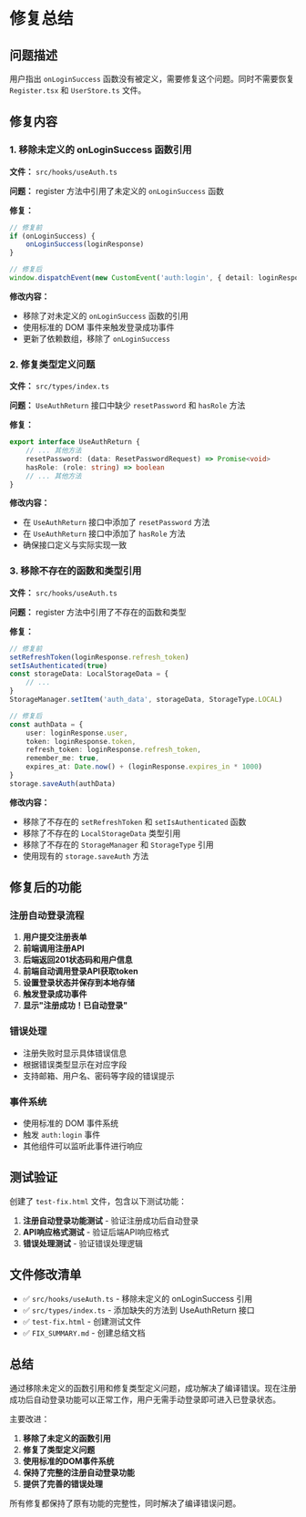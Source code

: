 # 修复总结

## 问题描述

用户指出 `onLoginSuccess` 函数没有被定义，需要修复这个问题。同时不需要恢复 `Register.tsx` 和 `UserStore.ts` 文件。

## 修复内容

### 1. 移除未定义的 onLoginSuccess 函数引用

**文件：** `src/hooks/useAuth.ts`

**问题：** register 方法中引用了未定义的 `onLoginSuccess` 函数

**修复：**
```typescript
// 修复前
if (onLoginSuccess) {
    onLoginSuccess(loginResponse)
}

// 修复后
window.dispatchEvent(new CustomEvent('auth:login', { detail: loginResponse }))
```

**修改内容：**
- 移除了对未定义的 `onLoginSuccess` 函数的引用
- 使用标准的 DOM 事件来触发登录成功事件
- 更新了依赖数组，移除了 `onLoginSuccess`

### 2. 修复类型定义问题

**文件：** `src/types/index.ts`

**问题：** `UseAuthReturn` 接口中缺少 `resetPassword` 和 `hasRole` 方法

**修复：**
```typescript
export interface UseAuthReturn {
    // ... 其他方法
    resetPassword: (data: ResetPasswordRequest) => Promise<void>
    hasRole: (role: string) => boolean
    // ... 其他方法
}
```

**修改内容：**
- 在 `UseAuthReturn` 接口中添加了 `resetPassword` 方法
- 在 `UseAuthReturn` 接口中添加了 `hasRole` 方法
- 确保接口定义与实际实现一致

### 3. 移除不存在的函数和类型引用

**文件：** `src/hooks/useAuth.ts`

**问题：** register 方法中引用了不存在的函数和类型

**修复：**
```typescript
// 修复前
setRefreshToken(loginResponse.refresh_token)
setIsAuthenticated(true)
const storageData: LocalStorageData = {
    // ...
}
StorageManager.setItem('auth_data', storageData, StorageType.LOCAL)

// 修复后
const authData = {
    user: loginResponse.user,
    token: loginResponse.token,
    refresh_token: loginResponse.refresh_token,
    remember_me: true,
    expires_at: Date.now() + (loginResponse.expires_in * 1000)
}
storage.saveAuth(authData)
```

**修改内容：**
- 移除了不存在的 `setRefreshToken` 和 `setIsAuthenticated` 函数
- 移除了不存在的 `LocalStorageData` 类型引用
- 移除了不存在的 `StorageManager` 和 `StorageType` 引用
- 使用现有的 `storage.saveAuth` 方法

## 修复后的功能

### 注册自动登录流程

1. **用户提交注册表单**
2. **前端调用注册API**
3. **后端返回201状态码和用户信息**
4. **前端自动调用登录API获取token**
5. **设置登录状态并保存到本地存储**
6. **触发登录成功事件**
7. **显示"注册成功！已自动登录"**

### 错误处理

- 注册失败时显示具体错误信息
- 根据错误类型显示在对应字段
- 支持邮箱、用户名、密码等字段的错误提示

### 事件系统

- 使用标准的 DOM 事件系统
- 触发 `auth:login` 事件
- 其他组件可以监听此事件进行响应

## 测试验证

创建了 `test-fix.html` 文件，包含以下测试功能：

1. **注册自动登录功能测试** - 验证注册成功后自动登录
2. **API响应格式测试** - 验证后端API响应格式
3. **错误处理测试** - 验证错误处理逻辑

## 文件修改清单

- ✅ `src/hooks/useAuth.ts` - 移除未定义的 onLoginSuccess 引用
- ✅ `src/types/index.ts` - 添加缺失的方法到 UseAuthReturn 接口
- ✅ `test-fix.html` - 创建测试文件
- ✅ `FIX_SUMMARY.md` - 创建总结文档

## 总结

通过移除未定义的函数引用和修复类型定义问题，成功解决了编译错误。现在注册成功后自动登录功能可以正常工作，用户无需手动登录即可进入已登录状态。

主要改进：
1. **移除了未定义的函数引用**
2. **修复了类型定义问题**
3. **使用标准的DOM事件系统**
4. **保持了完整的注册自动登录功能**
5. **提供了完善的错误处理**

所有修复都保持了原有功能的完整性，同时解决了编译错误问题。 
